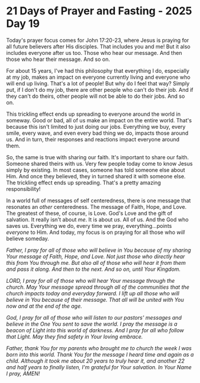 # 21 Days of Prayer and Fasting - 2025 Day 19

Today's prayer focus comes for John 17:20-23, where Jesus is praying for all future believers after His disciples. That includes you and me! But it also includes everyone after us too. Those who hear our message. And then those who hear their message. And so on.

For about 15 years, I've had this philosophy that everything I do, especially at my job, makes an impact on everyone currently living and everyone who will end up living. That's a lot of people! But why do I feel that way? Simply put, if I don't do my job, there are other people who can't do their job. And if they can't do theirs, other people will not be able to do their jobs. And so on.

This trickling effect ends up spreading to everyone around the world in someway. Good or bad, all of us make an impact on the entire world. That's because this isn't limited to just doing our jobs. Everything we buy, every smile, every wave, and even every bad thing we do, impacts those around us. And in turn, their responses and reactions impact everyone around them.

So, the same is true with sharing our faith. It's important to share our faith. Someone shared theirs with us. Very few people today come to know Jesus simply by existing. In most cases, someone has told someone else about Him. And once they believed, they in turned shared it with someone else. The trickling effect ends up spreading. That's a pretty amazing responsibility!

In a world full of messages of self centeredness, there is one message that resonates an *other* centeredness. The message of Faith, Hope, and Love. The greatest of these, of course, is Love. God's Love and the gift of salvation. It really isn't about *me*. It is about *us*. All of us. And the God who saves us. Everything we do, every time we pray, everything...points *everyone* to Him. And today, my focus is on praying for all those who *will* believe someday.

*Father, I pray for all of those who will believe in You because of my sharing Your message of Faith, Hope, and Love. Not just those who directly hear this from You through me. But also all of those who will hear it from them and pass it along. And then to the next. And so on, until Your Kingdom.*

*LORD, I pray for all of those who will hear Your message through the church. May Your message spread through all of the communities that the church impacts today and everyday forward. I lift up all those who will believe in You because of their message. That all will be united with You now and at the end of the age.*

*God, I pray for all of those who will listen to our pastors' messages and believe in the One You sent to save the world. I pray the message is a beacon of Light into this world of darkness. And I pray for all who follow that Light. May they find safety in Your loving embrace.*

*Father, thank You for my parents who brought me to church the week I was born into this world. Thank You for the message I heard time and again as a child. Although it took me about 20 years to truly hear it, and another 22 and half years to finally listen, I'm grateful for Your salvation. In Your Name I pray, AMEN!*